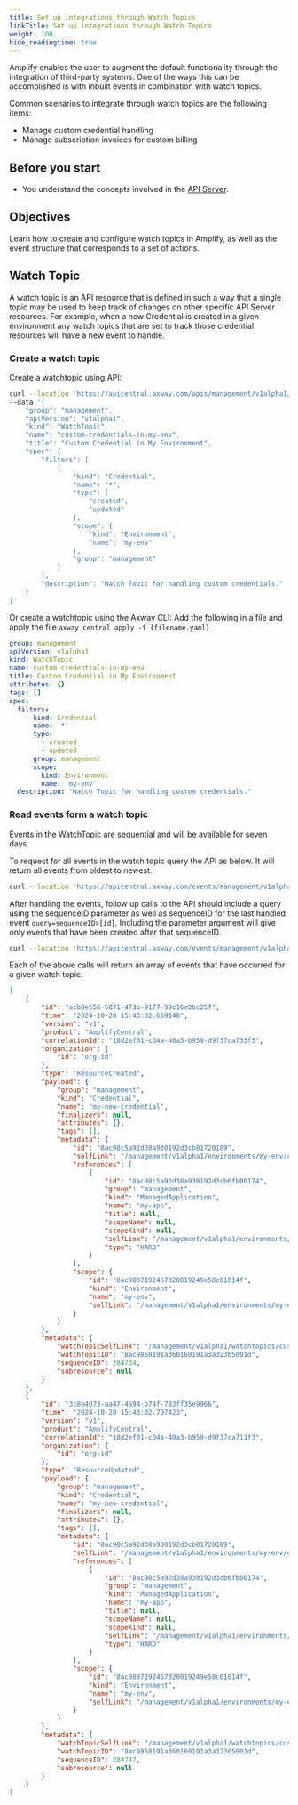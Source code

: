 ```yaml
---
title: Set up integrations through Watch Topics
linkTitle: Set up integrations through Watch Topics
weight: 100
hide_readingtime: true
---
```

Amplify enables the user to augment the default functionality through the integration of third-party systems. One of the ways this can be accomplished is with inbuilt events in combination with watch topics.

Common scenarios to integrate through watch topics are the following items:

* Manage custom credential handling
* Manage subscription invoices for custom billing

## Before you start

* You understand the concepts involved in the [API Server](/docs/integrate_with_central/api_server/).

## Objectives

Learn how to create and configure watch topics in Amplify, as well as the event structure that corresponds to a set of actions.

## Watch Topic

A watch topic is an API resource that is defined in such a way that a single topic may be used to keep track of changes on other specific API Server resources. For example, when a new Credential is created in a given environment any watch topics that are set to track those credential resources will have a new event to handle.

### Create a watch topic

Create a watchtopic using API:

```bash
curl --location 'https://apicentral.axway.com/apis/management/v1alpha1/watchtopics' \
--data '{
    "group": "management",
    "apiVersion": "v1alpha1",
    "kind": "WatchTopic",
    "name": "custom-credentials-in-my-env",
    "title": "Custom Credential in My Environment",
    "spec": {
        "filters": [
            {
                "kind": "Credential",
                "name": "*",
                "type": [
                    "created",
                    "updated"
                ],
                "scope": {
                    "kind": "Environment",
                    "name": "my-env"
                },
                "group": "management"
            }
        ],
        "description": "Watch Topic for handling custom credentials."
    }
}'
```

Or create a watchtopic using the Axway CLI: Add the following in a file and apply the file `axway central apply -f {filename.yaml}`

```yaml
group: management
apiVersion: v1alpha1
kind: WatchTopic
name: custom-credentials-in-my-env
title: Custom Credential in My Environment
attributes: {}
tags: []
spec:
  filters:
    - kind: Credential
      name: '*'
      type:
        - created
        - updated
      group: management
      scope:
        kind: Environment
        name: 'my-env'
  description: "Watch Topic for handling custom credentials."
```

### Read events form a watch topic

Events in the WatchTopic are sequential and will be available for seven days.

To request for all events in the watch topic query the API as below. It will return all events from oldest to newest.

```bash
curl --location 'https://apicentral.axway.com/events/management/v1alpha1/watchtopics/custom-credentials-in-my-env?sort=sequenceID
```

After handling the events, follow up calls to the API should include a query using the sequenceID parameter as well as sequenceID for the last handled event `query=sequenceID>[id]`. Including the parameter argument will give only events that have been created after that sequenceID.

```bash
curl --location 'https://apicentral.axway.com/events/management/v1alpha1/watchtopics/custom-credentials-in-my-env?sort=sequenceID
```

Each of the above calls will return an array of events that have occurred for a given watch topic.

```json
[
    {
        "id": "acb8e658-5871-473b-9177-99c16c0bc25f",
        "time": "2024-10-28 15:43:02.689148",
        "version": "v1",
        "product": "AmplifyCentral",
        "correlationId": "18d2ef01-c04a-40a3-b959-d9f37ca733f3",
        "organization": {
            "id": "org-id"
        },
        "type": "ResourceCreated",
        "payload": {
            "group": "management",
            "kind": "Credential",
            "name": "my-new-credential",
            "finalizers": null,
            "attributes": {},
            "tags": [],
            "metadata": {
                "id": "8ac98c5a92d38a930192d3cb81720189",
                "selfLink": "/management/v1alpha1/environments/my-env/credential/my-new-credential",
                "references": [
                    {
                        "id": "8ac98c5a92d38a930192d3cb6fb00174",
                        "group": "management",
                        "kind": "ManagedApplication",
                        "name": "my-app",
                        "title": null,
                        "scopeName": null,
                        "scopeKind": null,
                        "selfLink": "/management/v1alpha1/environments/my-env/managedapplications/my-app",
                        "type": "HARD"
                    }
                ],
                "scope": {
                    "id": "8ac9887192467328019249e58c01014f",
                    "kind": "Environment",
                    "name": "my-env",
                    "selfLink": "/management/v1alpha1/environments/my-envedge"
                }
            }
        },
        "metadata": {
            "watchTopicSelfLink": "/management/v1alpha1/watchtopics/custom-credentials-in-my-env",
            "watchTopicID": "8ac9858191a360160191a3a32365001d",
            "sequenceID": 284734,
            "subresource": null
        }
    },
    {
        "id": "3c8e4073-aa47-4694-b74f-783ff35e9966",
        "time": "2024-10-28 15:43:02.707423",
        "version": "v1",
        "product": "AmplifyCentral",
        "correlationId": "18d2ef01-c04a-40a3-b959-d9f37ca711f3",
        "organization": {
            "id": "org-id"
        },
        "type": "ResourceUpdated",
        "payload": {
            "group": "management",
            "kind": "Credential",
            "name": "my-new-credential",
            "finalizers": null,
            "attributes": {},
            "tags": [],
            "metadata": {
                "id": "8ac98c5a92d38a930192d3cb81720189",
                "selfLink": "/management/v1alpha1/environments/my-env/credential/my-new-credential",
                "references": [
                    {
                        "id": "8ac98c5a92d38a930192d3cb6fb00174",
                        "group": "management",
                        "kind": "ManagedApplication",
                        "name": "my-app",
                        "title": null,
                        "scopeName": null,
                        "scopeKind": null,
                        "selfLink": "/management/v1alpha1/environments/my-env/managedapplications/my-app",
                        "type": "HARD"
                    }
                ],
                "scope": {
                    "id": "8ac9887192467328019249e58c01014f",
                    "kind": "Environment",
                    "name": "my-env",
                    "selfLink": "/management/v1alpha1/environments/my-envedge"
                }
            }
        },
        "metadata": {
            "watchTopicSelfLink": "/management/v1alpha1/watchtopics/custom-credentials-in-my-env",
            "watchTopicID": "8ac9858191a360160191a3a32365001d",
            "sequenceID": 284747,
            "subresource": null
        }
    }
]
```
